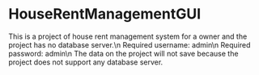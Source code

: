 # HouseRentManagementGUI
This is a project of house rent management system for a owner and the project has no database server.\n
Required username: admin\n
Required password: admin\n
The data on the project will not save because the project does not support any database server.
